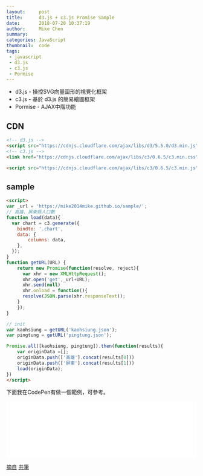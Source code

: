 ```yaml
---
layout:     post
title:      d3.js + c3.js Promise Sample
date:       2018-07-20 10:37:19
author:     Mike Chen
summary:    
categories: JavaScript
thumbnail:  code
tags:
 - javascript
 - d3.js
 - c3.js
 - Pormise
---
```


* d3.js - 操控SVG向量圖形的視覺化框架
* c3.js - 基於 d3.js 的簡易繪圖框架
* Pormise - AJAX中階功能

## CDN

```html
<!-- d3.js -->
<script src="https://cdnjs.cloudflare.com/ajax/libs/d3/5.5.0/d3.min.js"></script>
<!-- c3.js -->
<link href="https://cdnjs.cloudflare.com/ajax/libs/c3/0.6.5/c3.min.css" rel="stylesheet" />

<script src="https://cdnjs.cloudflare.com/ajax/libs/c3/0.6.5/c3.min.js"></script>
```

## sample

```html
<script>
var _url = 'https://mike2014mike.github.io/sample/';
// 高雄、屏東縣人口數
function load(data){
  var chart = c3.generate({
    bindto: '.chart',
    data: {
        columns: data,
    },
  });
}
function getURL(URL) {
    return new Promise(function(resolve, reject){
      var xhr = new XMLHttpRequest();
      xhr.open('get',_url+URL);
      xhr.send(null)
      xhr.onload = function(){
      resolve(JSON.parse(xhr.responseText));
    }
    });
}

// init
var kaohsiung = getURL('kaohsiung.json');
var pingtung = getURL('pingtung.json');

Promise.all([kaohsiung, pingtung]).then(function(results){
    var originData =[];
    originData.push(['高雄'].concat(results[0]))
    originData.push(['屏東'].concat(results[1]))
    load(originData);
})
</script>
```


下面我在CodePen有做一個範例，可參考。

<div class="iframe-rwd">
    <iframe scrolling='no' title='D3.JS C3.JS Promise Sample' src='//codepen.io/mikechen2017/embed/PBbBoo/?height=265&theme-id=0&default-tab=js,result&embed-version=2' frameborder='no' allowtransparency='true' allowfullscreen='true' style='width: 100%;'>See the Pen <a href='https://codepen.io/mikechen2017/pen/PBbBoo/'>D3.JS C3.JS Promise Sample</a> by Mike Chen (<a href='https://codepen.io/mikechen2017'>@mikechen2017</a>) on <a href='https://codepen.io'>CodePen</a>.
</iframe>
</div>

[摘自](https://www.youtube.com/watch?v=0PQ8VOsyjzw)
[共筆](https://quip.com/gpbZAyy2Py7a)